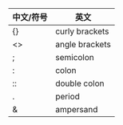 |中文/符号|英文|
|-|-|
|{}|curly brackets|
|<>|angle brackets|
|;|semicolon|
|:|colon|
|::|double colon|
|.|period|
|&|ampersand|
